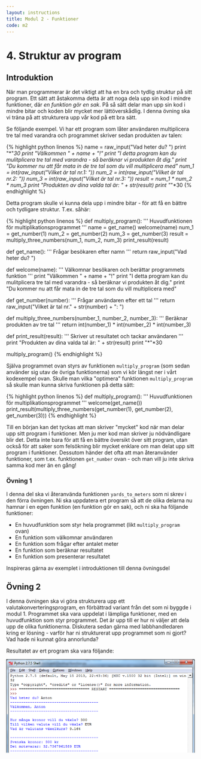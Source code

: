 ```yaml
---
layout: instructions
title: Modul 2 - Funktioner
code: m2
---
```


# 4. Struktur av program

## Introduktion

När man programmerar är det viktigt att ha en bra och tydlig struktur på sitt program. Ett sätt att åstakomma detta är att noga dela upp sin kod i mindre funktioner, där _en funktion gör en sak_. På så sätt delar man upp sin kod i mindre bitar och koden blir mycket mer lättöverskådlig. I denna övning ska vi träna på att strukturera upp vår kod på ett bra sätt.

Se följande exempel. Vi har ett program som låter användaren multiplicera tre tal med varandra och programmet skriver sedan produkten av talen:

{% highlight python linenos %}
name = raw_input("Vad heter du? ")
print "*"*30
print "Välkommen " + name + "!"
print "I detta program kan du mulitplicera tre tal med varandra - så beräknar vi produkten åt dig."
print "Du kommer nu att får mata in de tre tal som du vill multiplicera med"
num_1 = int(raw_input("Vilket är tal nr.1: "))
num_2 = int(raw_input("Vilket är tal nr.2: "))
num_3 = int(raw_input("Vilket är tal nr.3: "))
result = num_1 * num_2 * num_3
print "Produkten av dina valda tal är: " + str(result)
print "*"*30
{% endhighlight %}

Detta program skulle vi kunna dela upp i mindre bitar - för att få en bättre och tydligare struktur. T.ex. såhär:

{% highlight python linenos %}
def multiply_program():
    ''' Huvudfunktionen för multiplikationsprogrammet '''
    name = get_name()
    welcome(name)
    num_1 = get_number(1)
    num_2 = get_number(2)
    num_3 = get_number(3)
    result = multiply_three_numbers(num_1, num_2, num_3)
    print_result(result)
	
def get_name():
    ''' Frågar besökaren efter namn '''
    return raw_input("Vad heter du? ")

def welcome(name):
    ''' Välkomnar besökaren och berättar programmets funktion '''
    print "Välkommen " + name + "!"
    print "I detta program kan du mulitplicera tre tal med varandra - så beräknar vi produkten åt dig."
    print "Du kommer nu att får mata in de tre tal som du vill multiplicera med"

def get_number(number):
    ''' Frågar användaren efter ett tal '''
    return raw_input("Vilket är tal nr." + str(number) + ": ")

def multiply_three_numbers(number_1, number_2, number_3):
    ''' Beräknar produkten av tre tal '''
    return int(number_1) * int(number_2) * int(number_3)

def print_result(result):
    ''' Skriver ut resultatet och tackar användaren '''
    print "Produkten av dina valda tal är: " + str(result)
    print "*"*30

multiply_program()
{% endhighlight %}

Själva programmet ovan styrs av funktionen `multiply_program` (som sedan använder sig utav de övriga funktionerna) som vi kör längst ner i vårt kodexempel ovan. Skulle man vilka "optimera" funktionen `multiply_program` så skulle man kunna skriva funktionen på detta sätt:

{% highlight python linenos %}
def multiply_program():
    ''' Huvudfunktionen för multiplikationsprogrammet '''
    welcome(get_name())
    print_result(multiply_three_numbers(get_number(1), get_number(2), get_number(3)))
{% endhighlight %}

Till en början kan det tyckas att man skriver "mycket" kod när man delar upp sitt program i funktioner. Men ju mer kod man skriver ju nödvändligare blir det. Detta inte bara för att få en bättre översikt över sitt program, utan också för att saker som felsökning blir mycket enklare om man delat upp sitt program i funktioner. Dessutom händer det ofta att man återanvänder funktioner, som t.ex. funktionen `get_number` ovan - och man vill ju inte skriva samma kod mer än en gång!

### Övning 1

I denna del ska vi återanvända funktionen `yards_to_meters` som ni skrev i den förra övningen. Ni ska uppdatera ert program så att de olika delarna nu hamnar i en egen funktion (en funktion gör en sak), och ni ska ha följande funktioner:

* En huvudfunktion som styr hela programmet (likt `multiply_program` ovan)
* En funktion som välkomnar användaren
* En funktion som frågar efter antalet meter
* En funktion som beräknar resultatet
* En funktion som presenterar resultatet

Inspireras gärna av exemplet i introduktionen till denna övningsdel

## Övning 2

I denna övningen ska vi göra strukturera upp ett valutakonverteringsprogram, en förbättrad variant från det som ni byggde i modul 1. Programmet ska vara uppdelat i lämpliga funktioner, med en huvudfunktion som styr programmet. Det är upp till er hur ni väljer att dela upp de olika funktionerna. Diskutera sedan gärna med labbhandledaren kring er lösning - varför har ni strukturerat upp programmet som ni gjort? Vad hade ni kunnat göra annorlunda?

Resultatet av ert program ska vara följande:

![](images/idle11.png)